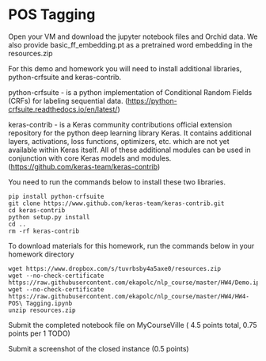 # POS Tagging

Open your VM and download the jupyter notebook files and Orchid data.
We also provide basic_ff_embedding.pt as a pretrained word embedding in the resources.zip 

For this demo and homework you will need to install additional libraries, python-crfsuite and keras-contrib.

python-crfsuite - is a python implementation of Conditional Random Fields (CRFs) for labeling sequential data.
(https://python-crfsuite.readthedocs.io/en/latest/)

keras-contrib - is a Keras community contributions official extension repository for the python deep learning library Keras. It contains additional layers, activations, loss functions, optimizers, etc. which are not yet available within Keras itself. All of these additional modules can be used in conjunction with core Keras models and modules.
(https://github.com/keras-team/keras-contrib)

You need to run the commands below to install these two libraries.

```
pip install python-crfsuite
git clone https://www.github.com/keras-team/keras-contrib.git
cd keras-contrib
python setup.py install
cd ..
rm -rf keras-contrib
```

To download materials for this homework, run the commands below in your homework directory

```
wget https://www.dropbox.com/s/tuvrbsby4a5axe0/resources.zip
wget --no-check-certificate https://raw.githubusercontent.com/ekapolc/nlp_course/master/HW4/Demo.ipynb
wget --no-check-certificate https://raw.githubusercontent.com/ekapolc/nlp_course/master/HW4/HW4-POS\ Tagging.ipynb
unzip resources.zip
```

Submit the completed notebook file on MyCourseVille ( 4.5 points total, 0.75 points per 1 TODO)

Submit a screenshot of the closed instance (0.5 points)
